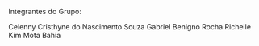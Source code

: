 Integrantes do Grupo:

Celenny Cristhyne do Nascimento Souza
Gabriel Benigno Rocha
Richelle Kim Mota Bahia